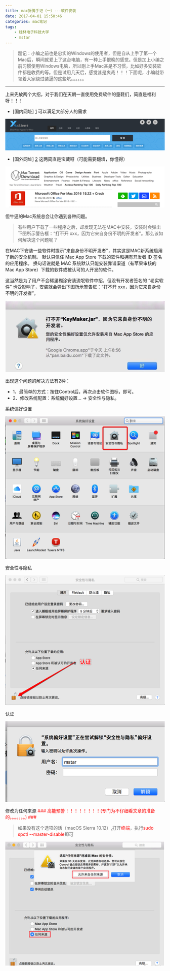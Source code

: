 ```yaml
---
title: mac折腾手记（一）---软件安装
date: 2017-04-01 15:50:46
categories: mac笔记
tags:
    - 桂林电子科技大学
    - mstar
---
```

> 题记：小编之前也是忠实的Windows的使用者，但是自从上手了第一个Mac后，瞬间就爱上了这台电脑，有一种上手恨晚的感觉。但是加上小编之前习惯使用Windows电脑，所以刚上手Mac甚是不习惯，比如好多安装软件都是收费的等。但是试用几天后，感觉甚是爽哉！！！下面呢，小编就带领着大家绕过装逼的这些坑。。。。。。

<hr>
上来先放两个大招，对于我们在天朝一直使用免费软件的童鞋们，简直是福利呀！！！

* [国内网址] [1] 可以满足大部分人的需求

![mac-soft1](mac-softer/mac-soft1.png)

* [国外网址] [2] 这两简直是宝藏呀（可能需要翻墙，你懂得）

![mac-soft2](mac-softer/mac-soft2.png)

但牛逼的Mac系统总会让你遇到各种问题。
>有些用户下载了一些程序之后，却发现无法在MAC中安装，安装时会弹出下图所示警告框：“打不开 xxx，因为它来自身份不明的开发者”。那么该如何解决这个问题呢？

在MAC下安装一些软件时提示"来自身份不明开发者"，其实这是MAC新系统启用了新的安全机制。
默认只信任 Mac App Store 下载的软件和拥有开发者 ID 签名的应用程序。
换句话说就是 MAC 系统默认只能安装靠谱渠道（有苹果审核的 Mac App Store）下载的软件或被认可的人开发的软件。

这当然是为了用户不会稀里糊涂安装流氓软件中招，但没有开发者签名的 “老实软件” 也受影响了，安装就会弹出下图所示警告框：“打不开 xxx，因为它来自身份不明的开发者”。

![mac-soft3](mac-softer/mac-soft3.png)

出现这个问题的解决方法有2种：

* 1、最简单的方式：按住Control后，再次点击软件图标，即可。
* 2、修改系统配置：系统偏好设置... -> 安全性与隐私。

系统偏好设置

![mac-soft4](mac-softer/mac-soft4.png)

安全性与隐私

![mac-soft5](mac-softer/mac-soft5.png)

认证

![mac-soft6](mac-softer/mac-soft6.png)

修改为任何来源
<font color="red"> ### 高能预警！！！！！！！！(专门为不仔细看文章的准备的。。。。。。。) ### </font>

> 如果没有这个选项的话（macOS Sierra 10.12）,打开<font color="red">终端</font>，执行<font color="red">sudo spctl --master-disable</font>即可

![mac-soft7](mac-softer/mac-soft7.png)



[1]: http://xclient.info/
[2]: http://mac-torrent-download.net/
